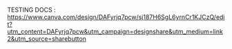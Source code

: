 TESTING DOCS :
https://www.canva.com/design/DAFyrjq7pcw/sj187H6SgL6yrnCr1KJCzQ/edit?utm_content=DAFyrjq7pcw&utm_campaign=designshare&utm_medium=link2&utm_source=sharebutton
